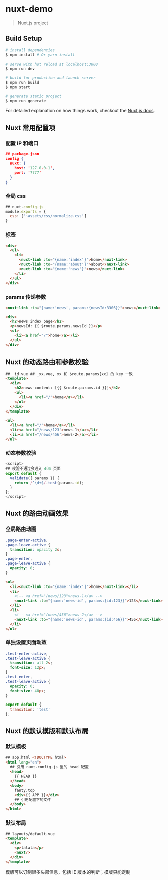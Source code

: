 # nuxt-demo

> Nuxt.js project

## Build Setup

```bash
# install dependencies
$ npm install # Or yarn install

# serve with hot reload at localhost:3000
$ npm run dev

# build for production and launch server
$ npm run build
$ npm start

# generate static project
$ npm run generate
```

For detailed explanation on how things work, checkout the [Nuxt.js docs](https://github.com/nuxt/nuxt.js).

## Nuxt 常用配置项

### 配置 IP 和端口

```json
## package.json
config {
  nuxt: {
    host: '127.0.0.1',
    port: '7777'
  }
}
```

### 全局 css

```js
## nuxt.config.js
module.exports = {
  css: ['~assets/css/normalize.css']
}
```

### <nuxt-link> 标签

```html
<div>
  <ul>
    <li>
      <nuxt-link :to="{name:'index'}">home</nuxt-link>
      <nuxt-link :to="{name:'about'}">about</nuxt-link>
      <nuxt-link :to="{name:'news'}">news</nuxt-link>
    </li>
  </ul>
</div>
```

### params 传递参数

```html
<nuxt-link :to="{name:'news', params:{newsId:3306}}">news</nuxt-link>
```

```html
<div>
  <h2>news index page</h2>
  <p>newsId: {{ $route.params.newsId }}</p>
  <ul>
    <li><a href="/">home</a></li>
  </ul>
</div>
```

## Nuxt 的动态路由和参数校验

```html
## _id.vue ## _xx.vue, xx 和 $route.params[xx] 的 key 一致
<template>
  <div>
    <h2>news-content: [{{ $route.params.id }}]</h2>
    <ul>
      <li><a href="/">home</a></li>
    </ul>
  </div>
</template>
```

```html
<ul>
  <li><a href="/">home</a></li>
  <li><a href="/news/123">news-1</a></li>
  <li><a href="/news/456">news-2</a></li>
</ul>
```

### 动态参数校验

```js
<script>
## 校验不通过会进入 404 页面
export default {
  validate({ params }) {
    return /^\d+$/.test(params.id);
  }
};
</script>
```

## Nuxt 的路由动画效果

### 全局路由动画

```css
.page-enter-active,
.page-leave-active {
  transition: opacity 2s;
}
.page-enter,
.page-leave-active {
  opacity: 0;
}
```

```html
<ul>
  <li><nuxt-link :to="{name:'index'}">home</nuxt-link></li>
  <li>
    <!-- <a href="/news/123">news-1</a> -->
    <nuxt-link :to="{name:'news-id', params:{id:123}}">123</nuxt-link>
  </li>
  <li>
    <!-- <a href="/news/456">news-2</a> -->
    <nuxt-link :to="{name:'news-id', params:{id:456}}">456</nuxt-link>
  </li>
</ul>
```

### 单独设置页面动效

```css
.test-enter-active,
.test-leave-active {
  transition: all 2s;
  font-size: 12px;
}
.test-enter,
.test-leave-active {
  opacity: 0;
  font-size: 40px;
}
```

```js
export default {
  transition: 'test'
};
```

## Nuxt 的默认模版和默认布局

### 默认模板

```html
## app.html <!DOCTYPE html>
<html lang="en">
  ## 引用 nuxt.config.js 里的 head 配置
  <head>
    {{ HEAD }}
  </head>
  <body>
    fanty.top
    <div>{{ APP }}</div>
    ## 引用配置下的文件
  </body>
</html>
```

### 默认布局

```html
## layouts/default.vue
<template>
  <div>
    <p>lalala</p>
    <nuxt/>
  </div>
</template>
```

模版可以订制很多头部信息，包括 IE 版本的判断；模版只能定制<template>里的内容，跟布局有关系

## Nuxt 的错误页面和个性 meta 设置

### 错误页面

```html
## layouts/error.vue
```

```html
<template>
  <div>
    <h2 v-if="error.statusCode===404">404页面不存在</h2>
    <h2 v-else>500服务器错误</h2>
    <ul>
      <li><nuxt-link to="/">home</nuxt-link></li>
    </ul>
  </div>
</template>
```

```js
export default {
  props: ['error']
};
```

### 个性 meta 设置

```html
<ul>
  <li><nuxt-link :to="{name:'index'}">home</nuxt-link></li>
  <li>
    <nuxt-link :to="{name:'news-id', params:{id:123, title: 'aaaaaaaa'}}"
      >123</nuxt-link
    >
  </li>
  <li>
    <nuxt-link :to="{name:'news-id', params:{id:456, title:'bbbbbbbbbb'}}"
      >456</nuxt-link
    >
  </li>
</ul>
```

```html

```

```js
export default {
  data() {
    return {
      title: this.$route.params.title
    };
  },
  head() {
    return {
      title: this.title,
      meta: [
        {
          ## hid：唯一的标识编号，设置相同的 hid 可以覆盖 nuxt.config.js 里的配置
          hid: 'description',
          name: 'news',
          content: 'ccccc'
        }
      ]
    };
  }
};
```

## asyncData 方法获取数据

### ansycData 的 promise 方法

```js
export default {
  data() {
    return {
      name: 'hello world'
    };
  },
  async asyncData() {
    return axios.get('https://api.myjson.com/bins/1cjkuk').then(res => {
      console.log(res);
      return {
        info: res.data
      };
    });
  }
};
```

### ansycData 的 await 方法

```js
export default {
  data() {
    return {
      name: 'hello world'
    };
  },
  async asyncData() {
    let { data } = await axios.get('https://api.myjson.com/bins/1cjkuk');
    ## 自动设置 this.info = data
    return { info: data };
  }
};
```

## 静态资源和打包

### 直接引入图片

```html
<img src="~static/logo.png" alt />
```

### css 引入图片

```css
.diss {
  width: 300px;
  height: 100px;
  background: url(~static/logo.png);
}
```

### 打包静态 HTML 并运行

```bash
npm run generate
```

```bash
## cd dist
live-server
```
